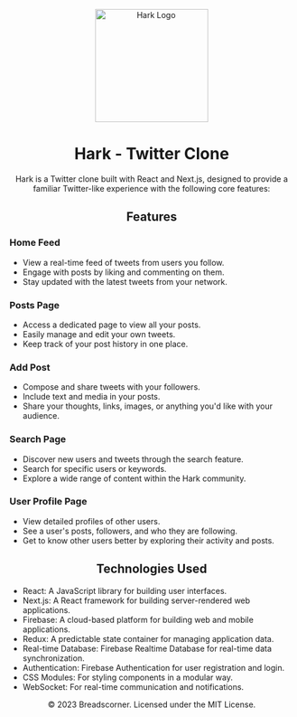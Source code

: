 <p align="center">
  <img src="https://github.com/breadscorner/Hark/blob/main/Screenshot%202023-09-09%20at%203.00.18%20PM.png?raw=true" alt="Hark Logo" width="200" />
</p>

<h1 align="center">Hark - Twitter Clone</h1>

<p align="center">
  Hark is a Twitter clone built with React and Next.js, designed to provide a familiar Twitter-like experience with the following core features:
</p>

<h2 align="center">Features</h2>

### Home Feed

- View a real-time feed of tweets from users you follow.
- Engage with posts by liking and commenting on them.
- Stay updated with the latest tweets from your network.

### Posts Page

- Access a dedicated page to view all your posts.
- Easily manage and edit your own tweets.
- Keep track of your post history in one place.

### Add Post

- Compose and share tweets with your followers.
- Include text and media in your posts.
- Share your thoughts, links, images, or anything you'd like with your audience.

### Search Page

- Discover new users and tweets through the search feature.
- Search for specific users or keywords.
- Explore a wide range of content within the Hark community.

### User Profile Page

- View detailed profiles of other users.
- See a user's posts, followers, and who they are following.
- Get to know other users better by exploring their activity and posts.

<h2 align="center">Technologies Used</h2>

- React: A JavaScript library for building user interfaces.
- Next.js: A React framework for building server-rendered web applications.
- Firebase: A cloud-based platform for building web and mobile applications.
- Redux: A predictable state container for managing application data.
- Real-time Database: Firebase Realtime Database for real-time data synchronization.
- Authentication: Firebase Authentication for user registration and login.
- CSS Modules: For styling components in a modular way.
- WebSocket: For real-time communication and notifications.

<p align="center">
  &copy; 2023 Breadscorner. Licensed under the MIT License.
</p>
